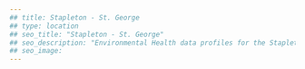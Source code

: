 ```yaml
---
## title: Stapleton - St. George
## type: location
## seo_title: "Stapleton - St. George"
## seo_description: "Environmental Health data profiles for the Stapleton - St. George neighborhood of NYC."
## seo_image: 
---
```

